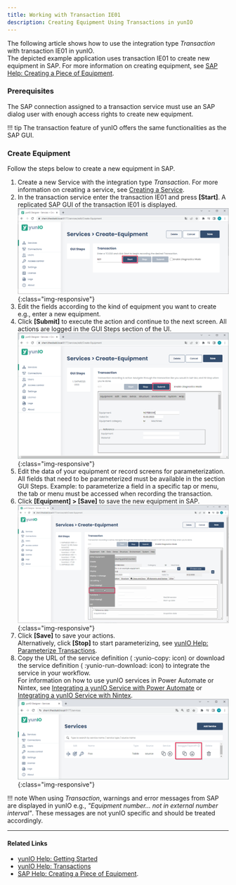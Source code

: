 ```yaml
---
title: Working with Transaction IE01
description: Creating Equipment Using Transactions in yunIO
---
```


The following article shows how to use the integration type *Transaction* with transaction IE01 in yunIO.<br>
The depicted example application uses transaction IE01 to create new equipment in SAP.
For more information on creating equipment, see [SAP Help: Creating a Piece of Equipment](https://help.sap.com/viewer/f0e0dd7850e64947aa66a647f8d3af09/6.18.latest/en-US/bc78bb53707db44ce10000000a174cb4.html).


### Prerequisites

The SAP connection assigned to a transaction service must use an SAP dialog user with enough access rights to create new equipment. 

!!! tip
    The transaction feature of yunIO offers the same functionalities as the SAP GUI.


### Create Equipment

Follow the steps below to create a new equipment in SAP.<br>

1. Create a new Service with the integration type *Transaction*. For more information on creating a service, see [Creating a Service](https://help.theobald-software.com/en/yunio/getting-started#creating-a-service).
2. In the transaction service enter the transaction IE01 and press **[Start]**. A replicated SAP GUI of the transaction IE01 is displayed.<br>
![yunio-Transaction](../assets/images/yunio/articles/transaction.png){:class="img-responsive"}
3. Edit the fields according to the kind of equipment you want to create e.g., enter a new equipment.
4. Click **[Submit]** to execute the action and continue to the next screen. All actions are logged in the GUI Steps section of the UI.
![yunio-Transaction-IE01](../assets/images/yunio/articles/transaction-ie01.png){:class="img-responsive"}
5. Edit the data of your equipment or record screens for parameterization.<br>
All fields that need to be parameterized must be available in the section GUI Steps. 
Example: to parameterize a field in a specific tap or menu, the tab or menu must be accessed when recording the transaction.
6. Click **[Equipment] > [Save]** to save the new equipment in SAP.<br>
![yunio-Transaction-IE01-Save](../assets/images/yunio/articles/transaction-save-equipment.png){:class="img-responsive"}
7. Click **[Save]** to save your actions. <br>
Alternatively, click **[Stop]** to start parameterizing, see [yunIO Help: Parameterize Transactions](https://help.theobald-software.com/en/yunio/transactions#parameterize-transactions).
8. Copy the URL of the service definition ( :yunio-copy: icon) or download the service definition ( :yunio-run-download: icon) to integrate the service in your workflow.<br>
For information on how to use yunIO services in Power Automate or Nintex, see [Integrating a yunIO Service with Power Automate](integrating-a-yunio-service-with-power-automate) or [Integrating a yunIO Service with Nintex](https://kb.theobald-software.com/yunio/integrating-a-yunio-service-with-nintex).
![yunio-Services](../assets/images/yunio/articles/yunio-run-services.png){:class="img-responsive"}

!!! note
    When using *Transaction*, warnings and error messages from SAP are displayed in yunIO e.g., *"Equipment number... not in external number interval"*.
    These messages are not yunIO specific and should be treated accordingly.



******

#### Related Links
- [yunIO Help: Getting Started](https://help.theobald-software.com/en/yunio/getting-started)
- [yunIO Help: Transactions](https://help.theobald-software.com/en/yunio/transactions)
- [SAP Help: Creating a Piece of Equipment](https://help.sap.com/viewer/f0e0dd7850e64947aa66a647f8d3af09/6.18.latest/en-US/bc78bb53707db44ce10000000a174cb4.html).
